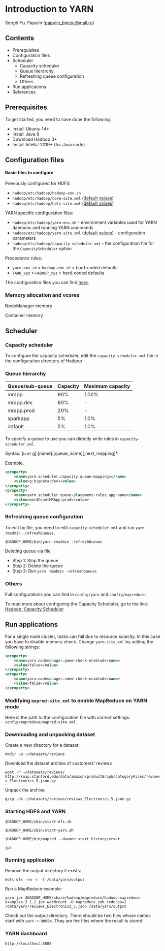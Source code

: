 # Introduction to YARN
Sergei Yu. Papulin (papulin_bmstu@mail.ru)

## Contents

- Prerequisites
- Configuration files
- Scheduler
    - Capacity scheduler
    - Queue hierarchy
    - Refreshing queue configuration
    - Others
- Run applications
- References

## Prerequisites

To get started, you need to have done the following:

- Install Ubuntu 14+
- Install Java 8
- Download Hadoop 3+
- Install IntelliJ 2019+ (for Java code)


## Configuration files

#### Basic files to configure

Previously configured for HDFS:
- `hadoop/etc/hadoop/hadoop-env.sh`
- `hadoop/etc/hadoop/core-site.xml` ([default values](https://hadoop.apache.org/docs/r3.1.2/hadoop-project-dist/hadoop-common/core-default.xml))
- `hadoop/etc/hadoop/hdfs-site.xml` ([default values](https://hadoop.apache.org/docs/r3.1.2/hadoop-project-dist/hadoop-hdfs/hdfs-default.xml))


YARN specific configuration files:

- `hadoop/etc/hadoop/yarn-env.sh` - environment variables used for YARN daemons and running YARN commands
- `hadoop/etc/hadoop/yarn-site.xml` ([default values](https://hadoop.apache.org/docs/r3.1.2/hadoop-yarn/hadoop-yarn-common/yarn-default.xml)) -  configuration parameters
- `hadoop/etc/hadoop/capacity-scheduler.xml` - the configuration file for the `CapacityScheduler` option

Precedence rules:

- `yarn-env.sh` > `hadoop-env.sh` > hard-coded defaults
- `YARN_xyz` > `HADOOP_xyz` > hard-coded defaults

The configuration files you can find [here](../config/yarn).

### Memory allocation and vcores

NodeManager memory

Container memory

## Scheduler

### Capacity scheduler

To configure the capacity scheduler, edit the `capacity-scheduler.xml` file in the configuration directory of Hadoop 

### Queue hierarchy

Queue/sub-queue | Capacity | Maximum capacity
--- | --- | ---
mrapp | 90% | 100%
mrapp.dev | 80% | -
mrapp.prod | 20% | -
sparkapp | 5% | 10%
default | 5% | 10%

To specify a queue to use you can directly write rules in `capacity-scheduler.xml`.

Syntax: [u or g]:[name]:[queue_name][,next_mapping]*. 

Example,

```xml
<property>
    <name>yarn.scheduler.capacity.queue-mappings</name>
    <value>g:bigdata:dev</value>
</property>
<property>
    <name>yarn.scheduler.queue-placement-rules.app-name</name>
    <value>wordCountMRApp:prod</value>
</property>
```

### Refreshing queue configuration

To edit by file, you need to edit `capacity-scheduler.xml` and run `yarn rmadmin -refreshQueues`.

`$HADOOP_HOME/bin/yarn rmadmin -refreshQueues`


Deleting queue via file

- Step 1: Stop the queue
- Step 2: Delete the queue
- Step 3: Run `yarn rmadmin -refreshQueues`

### Others

Full configurations you can find in `config/yarn` and `config/mapreduce`.

To read more about configuring the Capacity Scheduler, go to the link: [Hadoop: Capacity Scheduler](https://hadoop.apache.org/docs/r3.1.2/hadoop-yarn/hadoop-yarn-site/CapacityScheduler.html)


## Run applications

For a single node cluster, tasks can fail due to resource scarcity. In this case you have to disable memory check. Change `yarn-site.xml` by adding the following strings:

```xml
<property>
    <name>yarn.nodemanager.pmem-check-enabled</name>
    <value>false</value>
</property>
<property>
    <name>yarn.nodemanager.vmem-check-enabled</name>
    <value>false</value>
</property>
```

### Modifying `mapred-site.xml` to enable MapReduce on YARN mode

Here is the path to the configuration file with correct settings: `config/mapreduce/mapred-site.xml`

### Downloading and unpacking dataset

Create a new directory for a dataset:

`mkdir -p ~/datasets/reviews`

Download the dataset archive of customers' reviews

`wget -P ~/datasets/reviews/ http://snap.stanford.edu/data/amazon/productGraph/categoryFiles/reviews_Electronics_5.json.gz`

Unpack the archive

`gzip -dk ~/datasets/reviews/reviews_Electronics_5.json.gz`

### Starting HDFS and YARN

`$HADOOP_HOME/sbin/start-dfs.sh`

`$HADOOP_HOME/sbin/start-yarn.sh`

`$HADOOP_HOME/bin/mapred --daemon start historyserver`

`jps`

### Running application

Remove the output directory if exists:

`hdfs dfs -rm -r -f /data/yarn/output`

Run a MapReduce example:

`yarn jar $HADOOP_HOME/share/hadoop/mapreduce/hadoop-mapreduce-examples-3.1.2.jar wordcount -D mapreduce.job.reduces=2 /data/yarn/reviews_Electronics_5.json /data/yarn/output`

Check out the output directory. There should be two files whose names start with `part-r-0000x`. They are the files where the result is stored.

### YARN dashboard

`http://localhost:8088`
